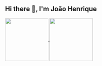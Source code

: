 ## Hi there 👋, I'm João Henrique


<a href="https://github.com/joaohgp-dev">
  <img height=140 align="center" src="https://github-readme-stats.vercel.app/api?username=joaohgp-dev&show_icons=true&theme=gotham" />
</a>
<a href="https://github.com/joaohgp-dev/convoychat">
  <img height=140 align="center" src="https://github-readme-stats.vercel.app/api/top-langs/?username=joaohgp-dev&size_weight=0.5&count_weight=0.5&theme=gotham&layout=compact&card_width=320" />
</a>
